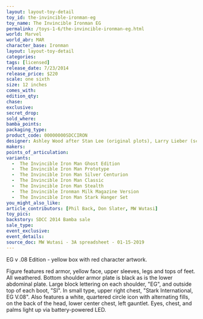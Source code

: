 ```yaml
---
layout: layout-toy-detail 
toy_id: the-invincible-ironman-eg
toy_name: The Invincible Ironman EG
permalink: /toys-1-6/the-invincible-ironman-eg.html
world: Marvel
world_abr: MAR
character_base: Ironman
layout: layout-toy-detail
categories: 
tags: [licensed]
release_date: 7/23/2014
release_price: $220 
scale: one sixth
size: 12 inches
comes_with: 
edition_qty: 
chase: 
exclusive: 
secret_drop: 
sold_where: 
bamba_points: 
packaging_type: 
product_code: 00000000SDCCIRON
designer: Ashley Wood after Stan Lee (original plots), Larry Lieber (script), Don Heck (artist), Jack Kirby (artist); Marvel Comics
makers: 
points_of_articulation: 
variants: 
  -  The Invincible Iron Man Ghost Edition
  -  The Invincible Iron Man Prototype
  -  The Invincible Iron Man Silver Centurion
  -  The Invincible Iron Man Classic
  -  The Invincible Iron Man Stealth
  -  The Invincible Ironman Milk Magazine Version
  -  The Invincible Iron Man Stark Hanger Set
you_might_also_like: 
article_contributors: [Phil Back, Don Slater, MW Wutasi]
toy_pics: 
backstory: SDCC 2014 Bamba sale
sale_type: 
event_exclusive: 
event_details: 
source_doc: MW Wutasi - 3A spreadsheet - 01-15-2019
---
```

EG v .08 Edition - yellow box with red character artwork.

Figure features red armor, yellow face, upper sleeves, legs and tops of feet. All weathered. Bottom shoulder armor plate is black as is the lower abdominal plate. Large block lettering on each shoulder, "EG", and outside top of each boot, "SI". In small type, upper right chest, "Stark International, EG V.08". Also features a white, quartered circle icon with alternating fills, on the back of the head, lower center chest, left gauntlet. Eyes, chest, and palms light up via battery-powered LED.
